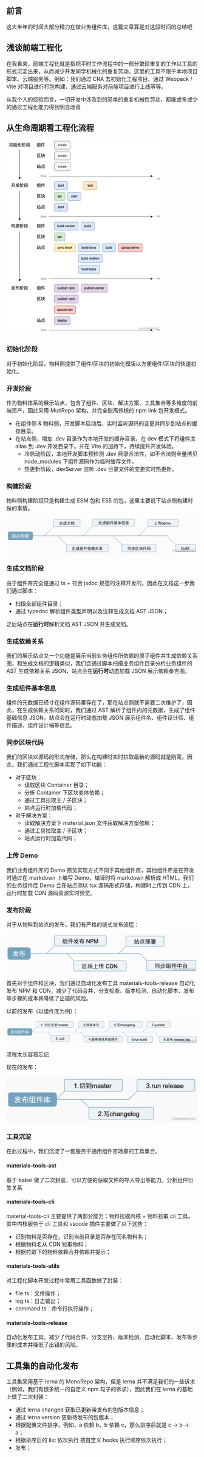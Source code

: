 ## 前言

这大半年的时间大部分精力在做业务组件库，这篇文章算是对这段时间的总结吧

## 浅谈前端工程化

在我看来，前端工程化就是指把平时工作流程中的一部分繁琐重复的工作以工具的形式沉淀出来，从而减少开发同学机械化的重复劳动。这里的工具不限于本地项目脚本、云端服务等。例如：我们通过 CRA 去初始化工程项目、通过 Webpack / Vite 对项目进行打包构建、通过云端服务对前端项目进行上线等等。

从我个人的经验而言，一切开发中涉及到的简单的重复机械性劳动，都能或多或少的通过工程化能力得到明显改善

## 从生命周期看工程化流程

<img src="./assets/28e1168862c84f41ab50dbd828a1bf23.png" alt="28e1168862c84f41ab50dbd828a1bf23" style="zoom:50%;" />

### 初始化阶段

对于初始化阶段，物料侧提供了组件/区块的初始化模版以方便组件/区块的快速初始化。

### 开发阶段

作为物料体系的展示站点，包含了组件、区块、解决方案、工具集合等多维度的前端资产，因此采用 MutiRepo 架构，并完全脱离传统的 npm link 包开发模式。

- 在组件侧 & 物料侧，开发脚本启动后，实时监听源码的变更并同步到站点的缓存目录。
- 在站点侧，增加 .dev 目录作为本地开发的缓存目录，在 dev 模式下将组件库 alias 到 .dev 开发目录下。并在 Vite 的加持下，持续提升开发体验。
  - 冷启动阶段，本地开发脚本预检测 .dev 目录合法性，如不合法则全量拷贝 node_modules 下组件源码作为临时缓存文件。
  - 热更新阶段，devServer 监听 .dev 目录文件的变更实时热更新。

### 构建阶段

物料侧构建阶段只是构建生成 ESM 包和 ES5 的包，这里主要说下站点侧构建时做的事情。

![e8d20efaf6ca4e5caf0a923001dd0020](./assets/e8d20efaf6ca4e5caf0a923001dd0020.png)

### 生成文档阶段

由于组件库完全是通过 ts + 符合 jsdoc 规范的注释开发的，因此在文档这一步我们通过脚本：

- 扫描全部组件目录；
- 通过 typedoc 解析组件类型声明以及注释生成文档 AST JSON；

之后站点在**运行时**解析文档 AST JSON 并生成文档。


### 生成依赖关系

我们的展示站点又一个功能是展示当前业务组件所依赖的原子组件并生成依赖关系图，和生成文档的逻辑类似，我们会通过脚本扫描业务组件目录分析业务组件的 AST 生成依赖关系 JSON，站点会在**运行时**动态加载 JSON 展示依赖桑吉图。

### 生成组件基本信息

组件的元数据已经寸在组件源码里存在了，那在站点侧就不需要二次维护了，因此，在生成依赖关系的同时，我们通过 AST 解析了组件内的元数据，生成了组件基础信息 JSON。站点会在运行时动态加载 JSON 展示组件名、组件设计师、组件描述、组件设计稿等信息。

### 同步区块代码

我们的区块以源码的形式存储，那么在构建时实时拉取最新的源码就是刚需，因此，我们通过工程化脚本实现了如下功能：

- 对于区块：
  - 读取区块 Container 目录；
  - 分析 Container 下区块变体依赖；
  - 通过工具拉取主 / 子区块；
  - 站点运行时加载代码；
- 对于解决方案：
  - 读取解决方案下 material.json 文件获取解决方案依赖；
  - 通过工具拉取主 / 子区块；
  - 站点运行时加载代码；

### 上传 Demo

我们业务组件库的 Demo 预览实现方式不同于其他组件库，其他组件库是在开发时通过在 markdown 上编写 Demo，编译时将 markdown 解析成 HTML。我们的业务组件库 Demo 会在站点测以 tsx 源码形式存储，构建时上传到 CDN 上，运行时加载 CDN 源码资源实时预览。


### 发布阶段

对于从物料到站点的发布，我们有严格的链式发布流程：

![657a36094b254676bccceff92b295506](./assets/657a36094b254676bccceff92b295506.png)

首先对于组件和区块，我们通过自动化发布工具 materials-tools-release 自动化发布 NPM 和 CDN，减少了代码合并、分支检查、版本检测、自动化脚本、发布等步骤的成本并降低了出错的风险。



以前的发布（以组件库为例）：

![ee44dc8a574949fca233a595c057aa62](./assets/ee44dc8a574949fca233a595c057aa62.png)

流程太长容易忘记

现在的发布：

![292c5f34030442c5983ecef012890717](./assets/292c5f34030442c5983ecef012890717.png)



### 工具沉淀

在此过程中，我们沉淀了一套服务于通用组件库场景的工具集合。

#### materials-tools-ast

基于 babel 做了二次封装，可以方便的获取文件的导入导出等能力。分析组件衍生关系

#### materials-tools-cli

material-tools-cli 主要提供了两部分能力：物料拉取内核 + 物料拉取 cli 工具。其中内核服务于 cli 工具和 vscode 插件主要做了以下这些：

- 识别物料是否存在，识别当前目录是否存在同名物料名；
- 根据物料名从 CDN 拉取物料；
- 根据拉取下的物料依赖合并依赖并提示；

#### materials-tools-utils

对工程化脚本开发过程中常用工具函数做了封装：

- file.ts：文件操作；
- log.ts：日志输出；
- command.ts：命令行执行操作；

#### materials-tools-release

自动化发布工具，减少了代码合并、分支坚持、版本检测、自动化脚本、发布等步骤的成本并降低了出错的风险。

## 工具集的自动化发布

工具集采用基于 lerna 的 MonoRepo 架构，但是 lerna 并不满足我们的一些诉求（例如，我们有很多统一的自定义 npm 勾子的诉求），因此我们在 lerna 的基础上做了二次封装：

- 通过 lerna changed 获取已更新带发布的包版本信息；
- 通过 lerna version 更新待发布的包版本；
- 根据配置文件排序，例如，a 依赖 b，b 依赖 c，那么排序后就是 c -> b -> a；
- 根据排序后的 list 依次执行 按自定义 hooks 执行顺序依次执行；
- 发布；



